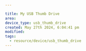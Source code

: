 ```yaml
---

title: My USB Thumb Drive
area:
device_type: usb_thumb_drive
created: May 27th 2024, 6:04:41 pm
modified: 
tags:
  - resource/device/usb_thumb_drive
---
```

